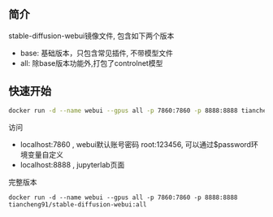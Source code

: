 ## 简介

stable-diffusion-webui镜像文件, 包含如下两个版本
- base: 基础版本，只包含常见插件, 不带模型文件
- all:  除base版本功能外,打包了controlnet模型

## 快速开始
```bash
docker run -d --name webui --gpus all -p 7860:7860 -p 8888:8888 tiancheng91/stable-diffusion-webui
```

访问 
 - localhost:7860 , webui默认账号密码 root:123456, 可以通过$password环境变量自定义
 - localhost:8888 , jupyterlab页面

完整版本

```
docker run -d --name webui --gpus all -p 7860:7860 -p 8888:8888 tiancheng91/stable-diffusion-webui:all
```
